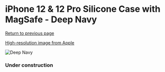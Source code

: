 # iPhone 12 & 12 Pro Silicone Case with MagSafe - Deep Navy

[Return to previous page](/iphone_12)

[High-resolution image from Apple](https://store.storeimages.cdn-apple.com/8756/as-images.apple.com/is/MHL43?wid=4500&hei=4500&fmt=png)

<div style="width: 384px"><img src="/everyphone/MHL43.png" alt="Deep Navy"></div>

### Under construction
